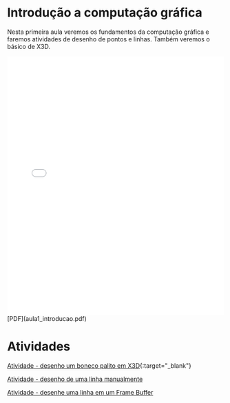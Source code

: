 # Introdução a computação gráfica

Nesta primeira aula veremos os fundamentos da computação gráfica e faremos atividades de desenho de pontos e linhas. Também veremos o básico de X3D.

<embed height="600" src="aula1_introducao.pdf" type="application/pdf" width="100%">
[PDF](aula1_introducao.pdf)


# Atividades

[Atividade - desenho um boneco palito em X3D](https://create3000.github.io/x_ite/playground/){:target="_blank"}

[Atividade - desenho de uma linha manualmente](Atividade_desenho_de_uma_linha.docx)

[Atividade - desenhe uma linha em um Frame Buffer](atividade_bresenham.ipynb)